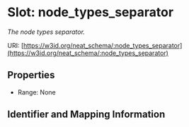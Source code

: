 # Slot: node_types_separator
_The node types separator._


URI: [https://w3id.org/neat_schema/:node_types_separator](https://w3id.org/neat_schema/:node_types_separator)



<!-- no inheritance hierarchy -->


## Properties

 * Range: None



## Identifier and Mapping Information





